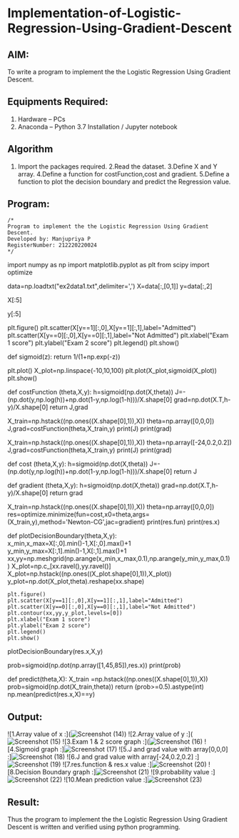 # Implementation-of-Logistic-Regression-Using-Gradient-Descent

## AIM:
To write a program to implement the the Logistic Regression Using Gradient Descent.

## Equipments Required:
1. Hardware – PCs
2. Anaconda – Python 3.7 Installation / Jupyter notebook

## Algorithm
1. Import the packages required.
2.Read the dataset.
3.Define X and Y array.
4.Define a function for costFunction,cost and gradient.
5.Define a function to plot the decision boundary and predict the Regression value. 

## Program:
```
/*
Program to implement the the Logistic Regression Using Gradient Descent.
Developed by: Manjupriya P
RegisterNumber: 212220220024  
*/
```
import numpy as np
import matplotlib.pyplot as plt
from scipy import optimize

data=np.loadtxt("ex2data1.txt",delimiter=',')
X=data[:,[0,1]]
y=data[:,2]

X[:5]

y[:5]

plt.figure()
plt.scatter(X[y==1][:,0],X[y==1][:,1],label="Admitted")
plt.scatter(X[y==0][:,0],X[y==0][:,1],label="Not Admitted")
plt.xlabel("Exam 1 score")
plt.ylabel("Exam 2 score")
plt.legend()
plt.show()

def sigmoid(z):
    return 1/(1+np.exp(-z))

plt.plot()
X_plot=np.linspace(-10,10,100)
plt.plot(X_plot,sigmoid(X_plot))
plt.show()

def costFunction (theta,X,y):
    h=sigmoid(np.dot(X,theta))
    J=-(np.dot(y,np.log(h))+np.dot(1-y,np.log(1-h)))/X.shape[0]
    grad=np.dot(X.T,h-y)/X.shape[0]
    return J,grad

X_train=np.hstack((np.ones((X.shape[0],1)),X))
theta=np.array([0,0,0])
J,grad=costFunction(theta,X_train,y)
print(J)
print(grad)

X_train=np.hstack((np.ones((X.shape[0],1)),X))
theta=np.array([-24,0.2,0.2])
J,grad=costFunction(theta,X_train,y)
print(J)
print(grad)

def cost (theta,X,y):
    h=sigmoid(np.dot(X,theta))
    J=-(np.dot(y,np.log(h))+np.dot(1-y,np.log(1-h)))/X.shape[0]
    return J

def gradient (theta,X,y):
    h=sigmoid(np.dot(X,theta))
    grad=np.dot(X.T,h-y)/X.shape[0]
    return grad

X_train=np.hstack((np.ones((X.shape[0],1)),X))
theta=np.array([0,0,0])
res=optimize.minimize(fun=cost,x0=theta,args=(X_train,y),method='Newton-CG',jac=gradient)
print(res.fun)
print(res.x)

def plotDecisionBoundary(theta,X,y):
    x_min,x_max=X[:,0].min()-1,X[:,0].max()+1
    y_min,y_max=X[:,1].min()-1,X[:,1].max()+1
    xx,yy=np.meshgrid(np.arange(x_min,x_max,0.1),np.arange(y_min,y_max,0.1))
    X_plot=np.c_[xx.ravel(),yy.ravel()]
    X_plot=np.hstack((np.ones((X_plot.shape[0],1)),X_plot))
    y_plot=np.dot(X_plot,theta).reshape(xx.shape)
    
    plt.figure()
    plt.scatter(X[y==1][:,0],X[y==1][:,1],label="Admitted")
    plt.scatter(X[y==0][:,0],X[y==0][:,1],label="Not Admitted")
    plt.contour(xx,yy,y_plot,levels=[0])
    plt.xlabel("Exam 1 score")
    plt.ylabel("Exam 2 score")
    plt.legend()
    plt.show()

plotDecisionBoundary(res.x,X,y)

prob=sigmoid(np.dot(np.array([1,45,85]),res.x))
print(prob)

def predict(theta,X):
    X_train =np.hstack((np.ones((X.shape[0],1)),X))
    prob=sigmoid(np.dot(X_train,theta))
    return (prob>=0.5).astype(int)
np.mean(predict(res.x,X)==y)


## Output:
![1.Array value of x :](![Screenshot (14)](https://github.com/Manjupriya1207/-Implementation-of-Logistic-Regression-Using-Gradient-Descent/assets/113583090/2cab77f5-55c7-4cbe-be61-b9a89fe19c64))
![2.Array value of y :](![Screenshot (15)](https://github.com/Manjupriya1207/-Implementation-of-Logistic-Regression-Using-Gradient-Descent/assets/113583090/b7c67afc-9dfe-460a-8189-2caeaa2199d2)
![3.Exam 1 & 2 score graph :](![Screenshot (16)](https://github.com/Manjupriya1207/-Implementation-of-Logistic-Regression-Using-Gradient-Descent/assets/113583090/9d41d30c-3de6-4a61-90e5-ecc2fc1c51a6)
![4.Sigmoid graph :]![Screenshot (17)](https://github.com/Manjupriya1207/-Implementation-of-Logistic-Regression-Using-Gradient-Descent/assets/113583090/e7ce2d86-e0d2-4470-b67c-1c2284cba4cc)
![5.J and grad value with array[0,0,0] :]![Screenshot (18)](https://github.com/Manjupriya1207/-Implementation-of-Logistic-Regression-Using-Gradient-Descent/assets/113583090/183b5f12-9fac-4183-829b-a85b0b9ee5ba)
![6.J and grad value with array[-24,0.2,0.2] :]![Screenshot (19)](https://github.com/Manjupriya1207/-Implementation-of-Logistic-Regression-Using-Gradient-Descent/assets/113583090/a56706e3-a938-413f-a268-06bf82b030b8)
![7.res.function & res.x value :]![Screenshot (20)](https://github.com/Manjupriya1207/-Implementation-of-Logistic-Regression-Using-Gradient-Descent/assets/113583090/cb6692a2-3cc5-4e0f-aea6-2b4495c13366)
![8.Decision Boundary graph :]![Screenshot (21)](https://github.com/Manjupriya1207/-Implementation-of-Logistic-Regression-Using-Gradient-Descent/assets/113583090/404970a0-cacc-48c3-a5c7-30db5893fa3d)
![9.probability value :]![Screenshot (22)](https://github.com/Manjupriya1207/-Implementation-of-Logistic-Regression-Using-Gradient-Descent/assets/113583090/2c1bac57-410b-484f-a002-2768b4e08c12)
![10.Mean prediction value :]![Screenshot (23)](https://github.com/Manjupriya1207/-Implementation-of-Logistic-Regression-Using-Gradient-Descent/assets/113583090/22179a38-f6f0-4fa9-81b7-bc4bea754aad)





## Result:
Thus the program to implement the the Logistic Regression Using Gradient Descent is written and verified using python programming.

